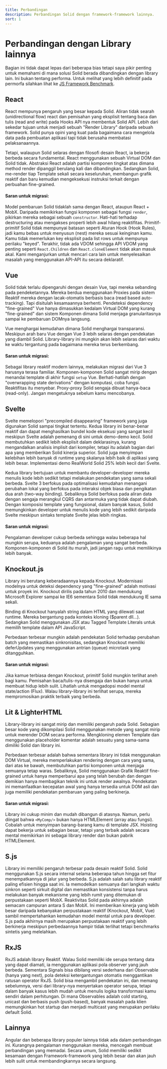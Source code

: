 ```yaml
---
title: Perbandingan
description: Perbandingan Solid dengan framework-framework lainnya.
sort: 1
---
```


# Perbandingan dengan Library lainnya

Bagian ini tidak dapat lepas dari beberapa bias tetapi saya pikir penting untuk memahami di mana solusi Solid berada dibandingkan dengan library lain. Ini bukan tentang performa. Untuk melihat yang lebih definitif pada permorfa silahkan lihat ke [JS Framework Benchmark](https://github.com/krausest/js-framework-benchmark).

## React

React mempunya pengaruh yang besar kepada Solid. Aliran tidak searah (unidirectional flow) react dan pemisahan yang eksplisit tentang baca dan tulis (read and write) pada Hooks API nya membentuk Solid API. Lebih dari sekedar tujuan untuk menjadi sebuah "Render Library" daripada sebuah framework. Solid punya opini yang kuat pada bagaimana cara mengelola data pada pembuatan aplikasi tapi tidak berusaha membatasi pelaksanaannya.

Tetapi, walaupun Solid selaras dengan filosofi desain React, ia bekerja berbeda secara fundamental. React menggunakan sebuah Virtual DOM dan Solid tidak. Abstraksi React adalah partisi komponen tingkat atas dimana method render dipanggil berulang kali dan dibandingkan. Sedangkan Solid, me-render tiap Template sekali secara keseluruhan, membangun grafik reaktif dan baru kemudian mengeksekusi instruksi terkait dengan perbuahan fine-grained.

#### Saran untuk migrasi:

Model pembaruan Solid tidaklah sama dengan React, ataupun React + MobX. Daripada memikirkan fungsi komponen sebagai fungsi `render`, pikirkan mereka sebagai sebuah `constructor`. Hati-hati terhadap destructuring atau mengakses properti lebih awal hilang reaktifitas. Primitif-primitif Solid tidak mempunyai batasan seperti Aturan Hook (Hook Rules), jadi kamu bebas untuk menyusun (nest) mereka sesuai keinginan kamu. Kamu tidak memerlukan key eksplisit pada list rows untuk mempunya perilaku "keyed". Terakhir, tidak ada VDOM sehingga API VDOM yang penting seperti `React.Children` dan `React.cloneElement` tidak akan masuk akal. Kami menganjurkan untuk mencari cara lain untuk menyelesaikan masalah yang menggunakan API-API itu secara deklaratif.

## Vue

Solid tidak terlalu dipengaruhi dengan desain Vue, tapi mereka sebanding pada pendeketannya. Mereka berdua menggunakan Proxies pada sistem Reaktif mereka dengan lacak-otomatis berbasis baca (read based auto-tracking). Tapi disitulah kesamaannya berhenti. Pendeteksi dependency "fine-grained" Vue hanya dimasukkan kedalam Virtual DOM yang kurang "fine-grained" dan sistem Komponen dimana Solid menjaga granularitasnya sampai ke pembaruan DOMnya langsung.

Vue menghargai kemudahan dimana Solid menghargai transparansi. Meskipun arah baru Vue dengan Vue 3 lebih selaras dengan pendekatan yang diambil Solid. Library-library ini mungkin akan lebih selaras dari waktu ke waktu tergantung pada bagaimana mereka terus berkembang.

#### Saran untuk migrasi:

Sebagai library reaktif modern lainnya, melakukan migrasi dari Vue 3 harusnya terasa familiar. Komponen-komponen Solid sangat mirip dengan menandai template di akhir fungsi `setup` Vue. Berhati-hatilah dengan "overwrapping state derivations" dengan komputasi, coba fungsi. Reaktifitas itu menyebar. Proxy-proxy Solid sengaja dibuat hanya-baca (read-only). Jangan mengetuknya sebelum kamu mencobanya.

## Svelte

Svelte memelopori "precompiled disappearing" framework yang juga digunakan Solid sampai tingkat tertentu. Kedua library ini benar-benar reaktif dan dapat menghasilkan bundel kode eksekusi yang sangat kecil meskipun Svelte adalah pemenang di sini untuk demo-demo kecil. Solid membutuhkan sedikit lebih eksplisit dalam deklarasinya, kurang mengandalkan analisis implisit dari kompiler, tetapi itu adalah bagian dari apa yang memberikan Solid kinerja superior. Solid juga menyimpan kelebihan lebih banyak di runtime yang skalanya lebih baik di aplikasi yang lebih besar. Implementasi demo RealWorld Solid 25% lebih kecil dari Svelte.

Kedua library bertujuan untuk membantu developer-developer mereka menulis kode lebih sedikit tetapi melakukan pendekatan yang sama sekali berbeda. Svelte 3 berfokus pada optimalisasi kemudahan menangani perubahan lokal yang berfokus pada interaksi objek biasa dan pengikatan dua arah (two-way binding). Sebaliknya Solid berfokus pada aliran data dengan sengaja merangkul CQRS dan antarmuka yang tidak dapat diubah. Dengan komposisi template yang fungsional, dalam banyak kasus, Solid memungkinkan developer untuk menulis kode yang lebih sedikit daripada Svelte meskipun sintaks template Svelte jelas lebih ringkas.

#### Saran untuk migrasi:

Pengalaman developer cukup berbeda sehingga walau beberapa hal mungkin serupa, keduanya adalah pengalaman yang sangat berbeda. Komponen-komponen di Solid itu murah, jadi jangan ragu untuk memilikinya lebih banyak.

## Knockout.js

Library ini berutang keberadaannya kepada Knockout. Modernisasi modelnya untuk deteksi dependency yang "fine-grained" adalah motivasi untuk proyek ini. Knockout dirilis pada tahun 2010 dan mendukung Microsoft Explorer sampai ke IE6 sementara Solid tidak mendukung IE sama sekali.

Binding di Knockout hanyalah string dalam HTML yang dilewati saat runtime. Mereka bergantung pada konteks kloning ($parent dll...). Sedangkan Solid menggunakan JSX atau Tagged Template Literals untuk memilih template dalam API JavaScript.

Perbedaan terbesar mungkin adalah pendekatan Solid terhadap perubahan batch yang memastikan sinkronisitas, sedangkan Knockout memiliki deferUpdates yang menggunakan antrian (queue) microtask yang ditangguhkan.

#### Saran untuk migrasi:

Jika kamue terbiasa dengan Knockout, primitif Solid mungkin terlihat aneh bagi kamu. Pemisahan baca/tulis-nya disengaja dan bukan hanya untuk membuat hidup lebih sulit. Lihatlah untuk mengadopsi model mental state/action (Flux). Walau library-library ini terlihat serupa, mereka mempromosikan praktik terbaik yang berbeda.

## Lit & LighterHTML

Library-library ini sangat mirip dan memiliki pengaruh pada Solid. Sebagian besar kode yang dikompilasi Solid menggunakan metode yang sangat mirip untuk merender DOM secara performa. Mengkloning elemen Template dan menggunakan placeholder komentar adalah sesuatu yang sama-sama dimiliki Solid dan library ini.

Perbedaan terbesar adalah bahwa sementara library ini tidak menggunakan DOM Virtual, mereka memperlakukan rendering dengan cara yang sama, dari atas ke bawah, membutuhkan partisi komponen untuk menjaga semuanya tetap waras. Sebaliknya, Solid menggunakan Grafik Reaktif fine-grained untuk hanya memperbarui apa yang telah berubah dan dengan demikian hanya membagikan teknik ini untuk render awalnya. Pendekatan ini memanfaatkan kecepatan awal yang hanya tersedia untuk DOM asli dan juga memiliki pendekatan pembaruan yang paling berkinerja.

#### Saran untuk migrasi:

Library ini cukup minim dan mudah dibangun di atasnya. Namun, perlu diingat bahwa `<MyComp/>` bukan hanya HTMLElement (array atau fungsi). Cobalah untuk menyimpan barang-barang kamu di template JSX. Hoisting dapat bekerja untuk sebagian besar, tetapi yang terbaik adalah secara mental memikirkan ini sebagai library render dan bukan pabrik HTMLElement.

## S.js

Library ini memiliki pengaruh terbesar pada desain reaktif Solid. Solid menggunakan S.js secara internal selama beberapa tahun hingga set fitur menempatkannya di jalur yang berbeda. S.js adalah salah satu library reaktif paling efisien hingga saat ini. Ia memodelkan semuanya dari langkah waktu sinkron seperti sirkuit digital dan memastikan konsistensi tanpa harus melakukan banyak mekanisme yang lebih rumit yang ditemukan di perpustakaan seperti MobX. Reaktivitas Solid pada akhirnya adalah semacam campuran antara S dan MobX. Ini memberikan kinerja yang lebih besar daripada kebanyakan perpustakaan reaktif (Knockout, MobX, Vue) sambil mempertahankan kemudahan model mental untuk para developer. S.js pada akhirnya masih merupakan perpustakaan reaktif yang lebih berkinerja meskipun perbedaannya hampir tidak terlihat tetapi benchmarks sintetis yang melelahkan.

## RxJS

RxJS adalah library Reaktif. Walau Solid memiliki ide serupa tentang data yang dapat diamati, ia menggunakan aplikasi pola observer yang jauh berbeda. Sementara Signals bisa dibilang versi sederhana dari Observable (hanya yang next), pola deteksi ketergantungan otomatis menggantikan ratusan operator RxJS. Solid bisa mengambil pendekatan ini, dan memang sebelumnya, versi dari library-nya menyertakan operator serupa, tetapi dalam banyak kasus lebih mudah untuk menulis logika transformasi kamu sendiri dalam perhitungan. Di mana Observables adalah cold starting, unicast dan berbasis push (push-based), banyak masalah pada klien memungkinkan hot startup dan menjadi multicast yang merupakan perilaku default Solid.

## Lainnya

Angular dan beberapa library populer lainnya tidak ada dalam perbandingan ini. Kurangnya pengalaman menggunakan mereka, mencegah membuat perbandingan yang memadai. Secara umum, Solid memiliki sedikit kesamaan dengan Framework-framework yang lebih besar dan akan jauh lebih sulit untuk membandingkannya secara langsung.
